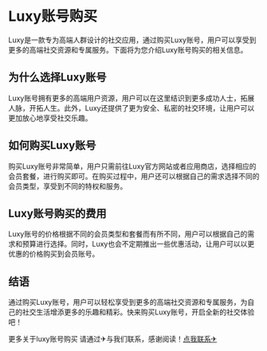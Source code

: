 # Luxy账号购买

Luxy是一款专为高端人群设计的社交应用，通过购买Luxy账号，用户可以享受到更多的高端社交资源和专属服务。下面将为您介绍Luxy账号购买的相关信息。

## 为什么选择Luxy账号

Luxy账号拥有更多的高端用户资源，用户可以在这里结识到更多成功人士，拓展人脉，开拓人生。此外，Luxy还提供了更为安全、私密的社交环境，让用户可以更加放心地享受社交乐趣。

## 如何购买Luxy账号

购买Luxy账号非常简单，用户只需前往Luxy官方网站或者应用商店，选择相应的会员套餐，进行购买即可。在购买过程中，用户还可以根据自己的需求选择不同的会员类型，享受到不同的特权和服务。

## Luxy账号购买的费用

Luxy账号的价格根据不同的会员类型和套餐而有所不同，用户可以根据自己的需求和预算进行选择。同时，Luxy也会不定期推出一些优惠活动，让用户可以以更优惠的价格购买到会员账号。

## 结语

通过购买Luxy账号，用户可以轻松享受到更多的高端社交资源和专属服务，为自己的社交生活增添更多的乐趣和精彩。快来购买Luxy账号，开启全新的社交体验吧！

更多关于luxy账号购买 请通过✈与我们联系，感谢阅读！[点我联系✈](https://help.G208.com)